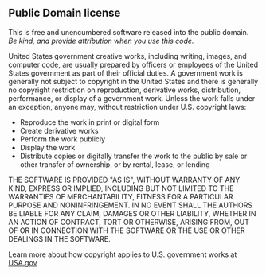 ## Public Domain license

This is free and unencumbered software released into the public domain. 
</br>*Be kind, and provide attribution when you use this code.*

United States government creative works, including writing, images, and computer code, are usually prepared by officers or employees of the United States government as part of their official duties. A government work is generally not subject to copyright in the United States and there is generally no copyright restriction on reproduction, derivative works, distribution, performance, or display of a government work. Unless the work falls under an exception, anyone may, without restriction under U.S. copyright laws:

* Reproduce the work in print or digital form
* Create derivative works
* Perform the work publicly
* Display the work
* Distribute copies or digitally transfer the work to the public by sale or other transfer of ownership, or by rental, lease, or lending

THE SOFTWARE IS PROVIDED "AS IS", WITHOUT WARRANTY OF ANY KIND,
EXPRESS OR IMPLIED, INCLUDING BUT NOT LIMITED TO THE WARRANTIES OF
MERCHANTABILITY, FITNESS FOR A PARTICULAR PURPOSE AND NONINFRINGEMENT.
IN NO EVENT SHALL THE AUTHORS BE LIABLE FOR ANY CLAIM, DAMAGES OR
OTHER LIABILITY, WHETHER IN AN ACTION OF CONTRACT, TORT OR OTHERWISE,
ARISING FROM, OUT OF OR IN CONNECTION WITH THE SOFTWARE OR THE USE OR
OTHER DEALINGS IN THE SOFTWARE.

Learn more about how copyright applies to U.S. government works at [USA.gov](https://www.usa.gov/government-works)
